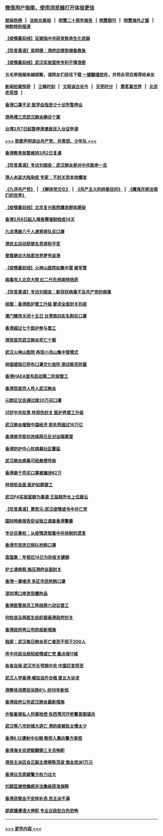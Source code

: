 ### [微信用户指南，使用浏览器打开体验更佳](https://github.com/gfw-breaker/banned-news1/blob/master/indexes/wechat-guide.md?t=0)
#### [禁闻热榜](热点新闻.md?t=0)  &nbsp;&nbsp;|&nbsp;&nbsp; [法轮功真相](https://github.com/gfw-breaker/truth/blob/master/README.md?t=0) &nbsp;&nbsp;|&nbsp;&nbsp; [明慧二十周年报告](https://github.com/gfw-breaker/mh-reports/blob/master/README.md?t=0) &nbsp;&nbsp;|&nbsp;&nbsp;[明慧期刊](https://github.com/gfw-breaker/mh-qikan) &nbsp;&nbsp;|&nbsp;&nbsp; [明慧海外之窗](https://github.com/gfw-breaker/mh-news/blob/master/README.md?t=0) &nbsp;&nbsp;|&nbsp;&nbsp; [神韵特别报道](https://github.com/gfw-breaker/mh-news/blob/master/shenyun.md?t=0)
#### [【疫情最前线】证据指中共研发致命生化武器](../pages/nsc415/n11853087.md?t=02082111) 
#### [【珍言真语】吴明德：港府应提取储备救急](../pages/nsc415/n11852734.md?t=02082111) 
#### [【疫情最前线】武汉实验室抢专利不慎泄密](../pages/nsc415/n11850310.md?t=02082111) 
#### 五毛举报越来越频繁，请网友们前往下载 [一键翻墙软件](https://github.com/gfw-breaker/ssr-accounts)，并将此项目推荐给亲友
#### [新闻拍案惊奇](https://github.com/gfw-breaker/banned-news1/blob/master/pages/link4.md) &nbsp;&nbsp;|&nbsp;&nbsp; [江峰时刻](https://github.com/gfw-breaker/banned-news1/blob/master/pages/link4.md) &nbsp;&nbsp;|&nbsp;&nbsp; [文昭谈古论今](https://github.com/gfw-breaker/banned-news1/blob/master/pages/link4.md) &nbsp;&nbsp;|&nbsp;&nbsp; [天亮时分](https://github.com/gfw-breaker/banned-news1/blob/master/pages/link4.md) &nbsp;&nbsp;|&nbsp;&nbsp; [萧茗看世界](https://github.com/gfw-breaker/banned-news1/blob/master/pages/link4.md) &nbsp;&nbsp;|&nbsp;&nbsp; [北京老茶馆](https://github.com/gfw-breaker/banned-news1/blob/master/pages/link4.md) &nbsp;&nbsp;|&nbsp;&nbsp; 
#### [香港口罩不足 医学会指至少十诊所暂停业](../pages/nsc415/n11850301.md?t=02082111) 
#### [港再增三宗武汉肺炎确诊个案](../pages/nsc415/n11850328.md?t=02082111) 
#### [台湾2月7日起暂停港澳居民入台证申请](../pages/nsc415/n11850304.md?t=02082111) 
#### [>>> 我要声明退出共产党、共青团、少年队 <<<](https://github.com/begood0513/goodnews/blob/master/quit/letter.md) 
#### [香港教育局暂维持3月2日复课](../pages/nsc415/n11850260.md?t=02082111) 
#### [【珍言真语】专访刘细良：武汉肺炎是对中共致命一击](../pages/nsc415/n11849934.md?t=02082111) 
#### [港人未返大陆染疫 专家：不封关恐本地爆发](../pages/nsc415/n11848021.md?t=02082111) 
#### [《九评共产党》](https://github.com/begood0513/9ping.md/blob/master/README.md) &nbsp;|&nbsp; [《解体党文化》](../../../../jtdwh.md/blob/master/README.md)  &nbsp;|&nbsp; [《共产主义的终极目的》](../../../../gczydzjmd.md/blob/master/README.md) &nbsp;|&nbsp; [《魔鬼在统治我们的世界》](../../../../mgztzwmdsj.md/blob/master/README.md) 
#### [【疫情最前线】北京复兴医院爆发群体感染](../pages/nsc415/n11847626.md?t=02082111) 
#### [香港2月8日起入境者需强制检疫14天](../pages/nsc415/n11847658.md?t=02082111) 
#### [九龙湾逾八千人通宵排队买口罩](../pages/nsc415/n11847647.md?t=02082111) 
#### [港民主运动获提名竞逐和平奖](../pages/nsc415/n11847633.md?t=02082111) 
#### [曾载确诊大陆客世界梦号返港](../pages/nsc415/n11847608.md?t=02082111) 
#### [【疫情最前线】火神山医院如集中营 被军管](../pages/nsc415/n11847524.md?t=02082111) 
#### [病毒攻入北京大院 红二代先用美特效药](../pages/nsc415/n11847427.md?t=02082111) 
#### [【珍言真语】专访刘细良：新冠状病毒不及共产党的病毒](../pages/nsc415/n11847164.md?t=02082111) 
#### [组图：香港医护罢工升级 要求全面封关抗疫](../pages/nsc415/n11844107.md?t=02082111) 
#### [澳门赌场关闭十五日 台湾周四实名制买口罩](../pages/nsc415/n11845083.md?t=02082111) 
#### [香港超过七千医护参与罢工](../pages/nsc415/n11845051.md?t=02082111) 
#### [港现首宗武汉肺炎死亡个案](../pages/nsc415/n11844998.md?t=02082111) 
#### [武汉火神山医院 再现小汤山集中营模式](../pages/nsc415/n11844763.md?t=02082111) 
#### [钟国斌指已将布口罩交化验所 测试能否防菌](../pages/nsc415/n11842783.md?t=02082111) 
#### [香港HAEA宣布启动第二阶段罢工](../pages/nsc415/n11842723.md?t=02082111) 
#### [香港现首宗人传人武汉肺炎](../pages/nsc415/n11842766.md?t=02082111) 
#### [元朗区议会通过拨20万买口罩](../pages/nsc415/n11842754.md?t=02082111) 
#### [讨好中共权贵 林郑伪封关 医护界罢工升级](../pages/nsc415/n11842359.md?t=02082111) 
#### [武汉肺炎摧毁中国经济 损失将超过16万亿](../pages/nsc415/n11839723.md?t=02082111) 
#### [香港美孚街坊连续两日反对设隔离营](../pages/nsc415/n11839962.md?t=02082111) 
#### [香港防护中心忧病毒社区蔓延](../pages/nsc415/n11839933.md?t=02082111) 
#### [武汉肺炎病毒可经粪便传染](../pages/nsc415/n11839939.md?t=02082111) 
#### [香港逾千宗买口罩被骗涉82万](../pages/nsc415/n11839914.md?t=02082111) 
#### [林郑拒会面 医护如期罢工](../pages/nsc415/n11839892.md?t=02082111) 
#### [武汉P4实验室疑为毒源 王延轶所长上位疑云](../pages/nsc415/n11835543.md?t=02082111) 
#### [【珍言真语】萧若元:武汉疫情或令中共亡党](../pages/nsc415/n11829394.md?t=02082111) 
#### [国际特赦报告促设独立调查香港警暴](../pages/nsc415/n11833845.md?t=02082111) 
#### [专访吕秉权：从疫情造假看中共体制的谎言](../pages/nsc415/n11833813.md?t=02082111) 
#### [香港市民连日排队抢购口罩](../pages/nsc415/n11833794.md?t=02082111) 
#### [袁国勇：年假后14日为防疫关键期](../pages/nsc415/n11831088.md?t=02082111) 
#### [护士请病假 施压港府全面封关](../pages/nsc415/n11831030.md?t=02082111) 
#### [香港一罩难求 多区市民抢购口罩](../pages/nsc415/n11831002.md?t=02082111) 
#### [深圳湾口岸发现爆炸品](../pages/nsc415/n11828802.md?t=02082111) 
#### [香港医管局员工阵线周六动议罢工](../pages/nsc415/n11828762.md?t=02082111) 
#### [何柏良及两医生组织倡香港政府封关](../pages/nsc415/n11828749.md?t=02082111) 
#### [香港政府再公布防疫新措施](../pages/nsc415/n11828716.md?t=02082111) 
#### [独家：武汉每日肺炎死亡者恐不低于200人](../pages/nsc415/n11828240.md?t=02082111) 
#### [传中共政治局知疫情或亡党 重点保11城](../pages/nsc415/n11828145.md?t=02082111) 
#### [各省自保 武汉市长甩锅中央 中国巨变将至](../pages/nsc415/n11828021.md?t=02082111) 
#### [武汉人学香港 喊加油齐合唱 提五大诉求](../pages/nsc415/n11827046.md?t=02082111) 
#### [港整体消费投诉跌6% 创18年新低](../pages/nsc415/n11817280.md?t=02082111) 
#### [香港政府公布武汉肺炎最新措施](../pages/nsc415/n11817152.md?t=02082111) 
#### [许智峯提私人刑事检控 告西湾河开枪警意图谋杀](../pages/nsc415/n11817132.md?t=02082111) 
#### [武汉等八市封城大逃亡 港防疫被批太慢太少](../pages/nsc415/n11817058.md?t=02082111) 
#### [香港6.12遭射中右眼 教师入禀向警方索偿](../pages/nsc415/n11814678.md?t=02082111) 
#### [香港海关巡逻艇翻侧三关员殉职](../pages/nsc415/n11814604.md?t=02082111) 
#### [港民主派区会正副主席晤陈茂波 倡全民派1万元](../pages/nsc415/n11814582.md?t=02082111) 
#### [香港议员质疑警方权力过大](../pages/nsc415/n11814560.md?t=02082111) 
#### [刘颕匡被控煽惑非法集结获准保释](../pages/nsc415/n11811727.md?t=02082111) 
#### [香港选管会不安排补选 民主派不满](../pages/nsc415/n11811691.md?t=02082111) 
#### [邵家臻遭浸大停职 专业议政批白色恐怖](../pages/nsc415/n11811670.md?t=02082111) 

----
#### [ >>> 更早内容 <<< ](../indexes/nsc415-earlier.md)
